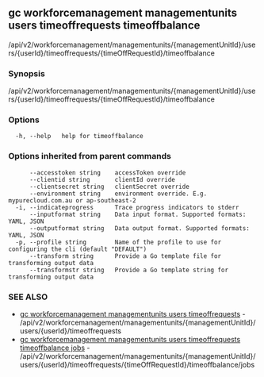 ## gc workforcemanagement managementunits users timeoffrequests timeoffbalance

/api/v2/workforcemanagement/managementunits/{managementUnitId}/users/{userId}/timeoffrequests/{timeOffRequestId}/timeoffbalance

### Synopsis

/api/v2/workforcemanagement/managementunits/{managementUnitId}/users/{userId}/timeoffrequests/{timeOffRequestId}/timeoffbalance

### Options

```
  -h, --help   help for timeoffbalance
```

### Options inherited from parent commands

```
      --accesstoken string    accessToken override
      --clientid string       clientId override
      --clientsecret string   clientSecret override
      --environment string    environment override. E.g. mypurecloud.com.au or ap-southeast-2
  -i, --indicateprogress      Trace progress indicators to stderr
      --inputformat string    Data input format. Supported formats: YAML, JSON
      --outputformat string   Data output format. Supported formats: YAML, JSON
  -p, --profile string        Name of the profile to use for configuring the cli (default "DEFAULT")
      --transform string      Provide a Go template file for transforming output data
      --transformstr string   Provide a Go template string for transforming output data
```

### SEE ALSO

* [gc workforcemanagement managementunits users timeoffrequests](gc_workforcemanagement_managementunits_users_timeoffrequests.html)	 - /api/v2/workforcemanagement/managementunits/{managementUnitId}/users/{userId}/timeoffrequests
* [gc workforcemanagement managementunits users timeoffrequests timeoffbalance jobs](gc_workforcemanagement_managementunits_users_timeoffrequests_timeoffbalance_jobs.html)	 - /api/v2/workforcemanagement/managementunits/{managementUnitId}/users/{userId}/timeoffrequests/{timeOffRequestId}/timeoffbalance/jobs


